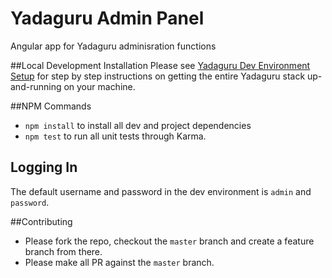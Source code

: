 # Yadaguru Admin Panel

Angular app for Yadaguru adminisration functions

##Local Development Installation
Please see [Yadaguru Dev Environment Setup](https://github.com/yadaguru/yadaguru-app/wiki/Yadaguru-Dev-Environment-Setup)
for step by step instructions on getting the entire Yadaguru stack up-and-running on your machine.

##NPM Commands
 * `npm install` to install all dev and project dependencies
 * `npm test` to run all unit tests through Karma.

## Logging In
The default username and password in the dev environment is `admin` and `password`.

 
##Contributing

 * Please fork the repo, checkout the `master` branch and create a feature branch from there.
 * Please make all PR against the `master` branch. 
